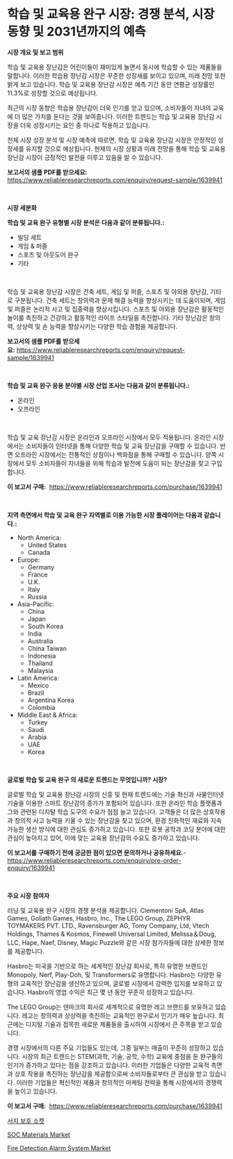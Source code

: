 <p><h1>학습 및 교육용 완구 시장: 경쟁 분석, 시장 동향 및 2031년까지의 예측</h1></p><p><strong>시장 개요 및 보고 범위</strong></p>
<p><p>학습 및 교육용 장난감은 어린이들이 재미있게 놀면서 동시에 학습할 수 있는 제품들을 말합니다. 이러한 학습용 장난감 시장은 꾸준한 성장세를 보이고 있으며, 미래 전망 또한 밝게 보고 있습니다. 학습 및 교육용 장난감 시장은 예측 기간 동안 연평균 성장률인 11.3%로 성장할 것으로 예상됩니다.</p><p>최근의 시장 동향은 학습용 장난감이 더욱 인기를 얻고 있으며, 소비자들이 자녀의 교육에 더 많은 가치를 둔다는 것을 보여줍니다. 이러한 트렌드는 학습 및 교육용 장난감 시장을 더욱 성장시키는 요인 중 하나로 작용하고 있습니다.</p><p>전체 시장 성장 분석 및 시장 예측에 따르면, 학습 및 교육용 장난감 시장은 안정적인 성장세를 유지할 것으로 예상됩니다. 현재의 시장 상황과 미래 전망을 통해 학습 및 교육용 장난감 시장이 긍정적인 발전을 이루고 있음을 알 수 있습니다.</p></p>
<p><strong>보고서의 샘플 PDF를 받으세요:</strong> <a href="https://www.reliableresearchreports.com/enquiry/request-sample/1639941">https://www.reliableresearchreports.com/enquiry/request-sample/1639941</a></p>
<p>&nbsp;</p>
<p><strong>시장 세분화</strong></p>
<p><strong>학습 및 교육 완구 유형별 시장 분석은 다음과 같이 분류됩니다.:</strong></p>
<p><ul><li>빌딩 세트</li><li>게임 & 퍼즐</li><li>스포츠 및 아웃도어 완구</li><li>기타</li></ul></p>
<p>&nbsp;</p>
<p><p>학습 및 교육용 장난감 시장은 건축 세트, 게임 및 퍼즐, 스포츠 및 야외용 장난감, 기타로 구분됩니다. 건축 세트는 창의력과 문제 해결 능력을 향상시키는 데 도움이되며, 게임 및 퍼즐은 논리적 사고 및 집중력을 향상시킵니다. 스포츠 및 야외용 장난감은 활동적인 놀이를 촉진하고 건강하고 활동적인 라이프 스타일을 촉진합니다. 기타 장난감은 창의력, 상상력 및 손 능력을 향상시키는 다양한 학습 경험을 제공합니다.</p></p>
<p><strong>보고서의 샘플 PDF를 받으세요:</strong>&nbsp;<a href="https://www.reliableresearchreports.com/enquiry/request-sample/1639941">https://www.reliableresearchreports.com/enquiry/request-sample/1639941</a></p>
<p>&nbsp;</p>
<p><strong> 학습 및 교육 완구 응용 분야별 시장 산업 조사는 다음과 같이 분류됩니다.:</strong></p>
<p><ul><li>온라인</li><li>오프라인</li></ul></p>
<p>&nbsp;</p>
<p><p>학습 및 교육 장난감 시장은 온라인과 오프라인 시장에서 모두 적용됩니다. 온라인 시장에서는 소비자들이 인터넷을 통해 다양한 학습 및 교육 장난감을 구매할 수 있습니다. 반면 오프라인 시장에서는 전통적인 상점이나 백화점을 통해 구매할 수 있습니다. 양쪽 시장에서 모두 소비자들이 자녀들을 위해 학습과 발전에 도움이 되는 장난감을 찾고 구입합니다.</p></p>
<p><strong>이 보고서 구매:</strong>&nbsp; <a href="https://www.reliableresearchreports.com/purchase/1639941">https://www.reliableresearchreports.com/purchase/1639941</a></p>
<p>&nbsp;</p>
<p><strong>지역 측면에서 학습 및 교육 완구 지역별로 이용 가능한 시장 플레이어는 다음과 같습니다.:</strong></p>
<p><ul>
    <li>
        North America:
        <ul>
            <li>United States</li>
            <li>Canada</li>
        </ul>
    </li>
    <li>
        Europe:
        <ul>
            <li>Germany</li>
            <li>France</li>
            <li>U.K.</li>
            <li>Italy</li>
            <li>Russia</li>
        </ul>
    </li>
    <li>
        Asia-Pacific:
        <ul>
            <li>China</li>
            <li>Japan</li>
            <li>South Korea</li>
            <li>India</li>
            <li>Australia</li>
            <li>China Taiwan</li>
            <li>Indonesia</li>
            <li>Thailand</li>
            <li>Malaysia</li>
        </ul>
    </li>
    <li>
        Latin America:
        <ul>
            <li>Mexico</li>
            <li>Brazil</li>
            <li>Argentina Korea</li>
            <li>Colombia</li>
        </ul>
    </li>
    <li>
        Middle East & Africa:
        <ul>
            <li>Turkey</li>
            <li>Saudi</li>
            <li>Arabia</li>
            <li>UAE</li>
            <li>Korea</li>
        </ul>
    </li>
    </ul></p>
<p>&nbsp;</p>
<p><strong>글로벌 학습 및 교육 완구 의 새로운 트렌드는 무엇입니까? 시장?</strong></p>
<p><p>글로벌 학습 및 교육용 장난감 시장의 신흥 및 현재 트렌드에는 기술 혁신과 사물인터넷 기술을 이용한 스마트 장난감의 증가가 포함되어 있습니다. 또한 온라인 학습 플랫폼과 그와 관련된 디지털 학습 도구의 수요가 점점 늘고 있습니다. 고객들은 더 많은 상호작용과 창의적 사고 능력을 키울 수 있는 장난감을 찾고 있으며, 환경 친화적인 재료와 지속 가능한 생산 방식에 대한 관심도 증가하고 있습니다. 또한 로봇 공학과 코딩 분야에 대한 관심이 높아지고 있어, 이에 맞는 교육용 장난감의 수요도 증가하고 있습니다.</p></p>
<p><strong>이 보고서를 구매하기 전에 궁금한 점이 있으면 문의하거나 공유하세요.</strong>- <a href="https://www.reliableresearchreports.com/enquiry/pre-order-enquiry/1639941">https://www.reliableresearchreports.com/enquiry/pre-order-enquiry/1639941</a></p>
<p>&nbsp;</p>
<p><strong>주요 시장 참여자</strong></p>
<p><p>러닝 및 교육용 완구 시장의 경쟁 분석을 제공합니다. Clementoni SpA, Atlas Games, Goliath Games, Hasbro, Inc., The LEGO Group, ZEPHYR TOYMAKERS PVT. LTD., Ravensburger AG, Tomy Company, Ltd, Vtech Holdings, Thames & Kosmos, Finewell Universal Limited, Melissa＆Doug, LLC, Hape, Naef, Disney, Magic Puzzle와 같은 시장 참가자들에 대한 상세한 정보를 제공합니다.</p><p>Hasbro는 미국을 기반으로 하는 세계적인 장난감 회사로, 특히 유명한 브랜드인 Monopoly, Nerf, Play-Doh, 및 Transformers로 유명합니다. Hasbro는 다양한 유형의 교육적인 장난감을 생산하고 있으며, 글로벌 시장에서 강력한 입지를 보유하고 있습니다. Hasbro의 영업 수익은 최근 몇 년 동안 꾸준히 성장하고 있습니다.</p><p>The LEGO Group는 덴마크의 회사로 세계적으로 유명한 레고 브랜드를 보유하고 있습니다. 레고는 창의력과 상상력을 촉진하는 교육적인 완구로서 인기가 매우 높습니다. 최근에는 디지털 기술과 접목한 새로운 제품들을 출시하여 시장에서 큰 주목을 받고 있습니다.</p><p>경쟁 시장에서의 다른 주요 기업들도 있는데, 그중 일부는 매출이 꾸준히 성장하고 있습니다. 시장의 최근 트렌드는 STEM(과학, 기술, 공학, 수학) 교육에 중점을 둔 완구들의 인기가 증가하고 있다는 점을 강조하고 있습니다. 이러한 기업들은 다양한 교육적 측면과 상호 작용을 촉진하는 장난감을 제공함으로써 소비자들로부터 큰 관심을 받고 있습니다. 이러한 기업들은 혁신적인 제품과 창의적인 마케팅 전략을 통해 시장에서의 경쟁력을 높이고 있습니다.</p></p>
<p><strong>이 보고서 구매:</strong>&nbsp;&nbsp;<a href="https://www.reliableresearchreports.com/purchase/1639941">https://www.reliableresearchreports.com/purchase/1639941</a></p>
<p><p><a href="https://medium.com/@dadanedu33/%EC%84%9C%EC%A7%80-%EB%B3%B4%ED%98%B8-%EC%86%8C%EC%BC%93-%EC%8B%9C%EC%9E%A5-%EC%A1%B0%EC%82%AC-%EB%B3%B4%EA%B3%A0%EC%84%9C-%EA%B7%B8-%EC%97%AD%EC%82%AC-%EB%B0%8F-2024%EB%85%84%EB%B6%80%ED%84%B0-2031%EB%85%84%EA%B9%8C%EC%A7%80%EC%9D%98-%EC%98%88%EC%B8%A1-43920b5c64f1">서지 보호 소켓</a></p><p><a href="https://github.com/seekum/Market-Research-Report-List-2/blob/main/soc-materials-market.md">SOC Materials Market</a></p><p><a href="https://github.com/nancykennedykellievqfqt2/Market-Research-Report-List-1/blob/main/fire-detection-alarm-system-market.md">Fire Detection Alarm System Market</a></p></p>
